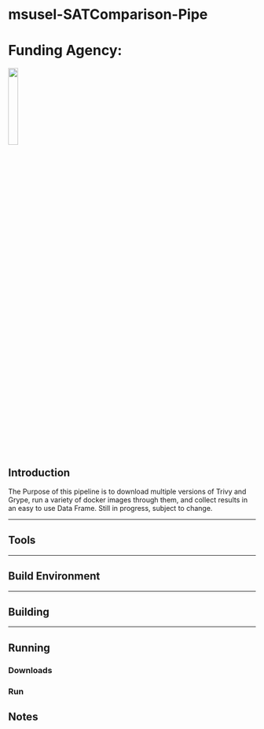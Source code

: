 # msusel-SATComparison-Pipe
#  Funding Agency:  
 [<img src="https://www.cisa.gov/profiles/cisad8_gov/themes/custom/gesso/dist/images/backgrounds/6fdaa25709d28dfb5cca.svg" width="20%" height="20%">](https://www.cisa.gov/)


## Introduction
The Purpose of this pipeline is to download multiple versions of Trivy and Grype, run a variety of docker images through them, and collect results in an easy to use Data Frame. 
Still in progress, subject to change. 
___
## Tools

___

## Build Environment

___
## Building

___
## Running

### Downloads

### Run

## Notes
